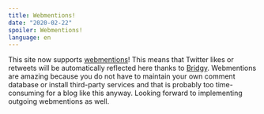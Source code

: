 ```yaml
---
title: Webmentions!
date: "2020-02-22"
spoiler: Webmentions!
language: en
---
```


This site now supports [webmentions](https://indieweb.org/Webmention)! This means that Twitter likes or retweets will be automatically reflected here thanks to [Bridgy](https://brid.gy/). Webmentions are amazing because you do not have to maintain your own comment database or install third-party services and that is probably too time-consuming for a blog like this anyway. Looking forward to implementing outgoing webmentions as well.

